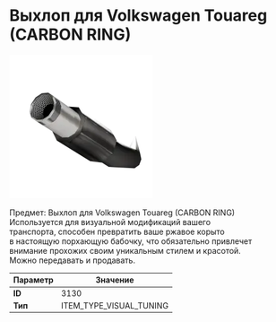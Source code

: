 # Выхлоп для Volkswagen Touareg (CARBON RING)

![Item Image](../img/3130.webp?raw=true)

Предмет: Выхлоп для Volkswagen Touareg (CARBON RING)<br>Используется для визуальной модификаций вашего<br>транспорта, способен превратить ваше ржавое корыто<br>в настоящую порхающую бабочку, что обязательно привлечет<br>внимание прохожих своим уникальным стилем и красотой.<br>Можно передавать и продавать.


| Параметр | Значение |
|----------|----------|
| **ID** | 3130 |
| **Тип** | ITEM_TYPE_VISUAL_TUNING |

